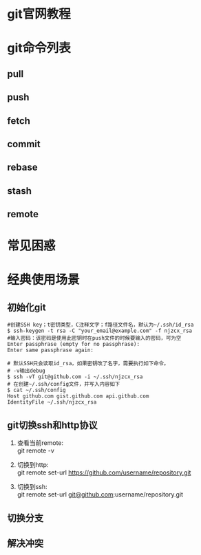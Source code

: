 # git官网教程

# git命令列表
## pull
## push
## fetch
## commit
## rebase
## stash
## remote
# 常见困惑
# 经典使用场景
## 初始化git
```shell
#创建SSH key；t密钥类型，C注释文字；f路径文件名，默认为~/.ssh/id_rsa
$ ssh-keygen -t rsa -C "your_email@example.com" -f njzcx_rsa
#输入密码：该密码是使用此密钥时在push文件的时候要输入的密码，可为空
Enter passphrase (empty for no passphrase): 
Enter same passphrase again:

# 默认SSH只会读取id_rsa，如果密钥改了名字，需要执行如下命令。
# -v输出debug
$ ssh -vT git@github.com -i ~/.ssh/njzcx_rsa
# 在创建~/.ssh/config文件，并写入内容如下
$ cat ~/.ssh/config
Host github.com gist.github.com api.github.com
IdentityFile ~/.ssh/njzcx_rsa
```
## git切换ssh和http协议
1. 查看当前remote: <br>
git remote -v

2. 切换到http: <br>
git remote set-url https://github.com/username/repository.git

3. 切换到ssh: <br>
git remote set-url git@github.com:username/repository.git
## 切换分支
## 解决冲突

